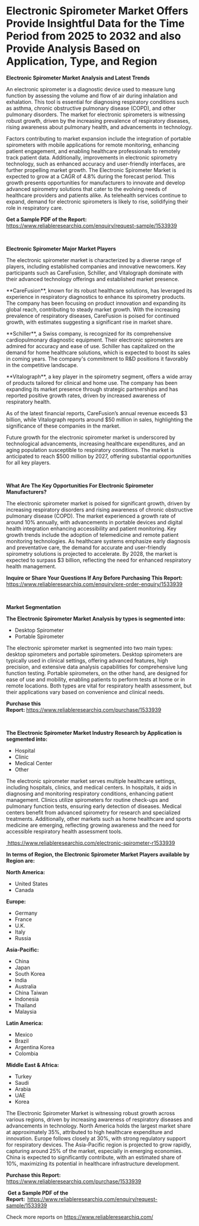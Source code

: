 <p><h1>Electronic Spirometer Market Offers Provide Insightful Data for the Time Period from 2025 to 2032 and also Provide Analysis Based on Application, Type, and Region</h1></p><p><strong>Electronic Spirometer Market Analysis and Latest Trends</strong></p>
<p><p>An electronic spirometer is a diagnostic device used to measure lung function by assessing the volume and flow of air during inhalation and exhalation. This tool is essential for diagnosing respiratory conditions such as asthma, chronic obstructive pulmonary disease (COPD), and other pulmonary disorders. The market for electronic spirometers is witnessing robust growth, driven by the increasing prevalence of respiratory diseases, rising awareness about pulmonary health, and advancements in technology.</p><p>Factors contributing to market expansion include the integration of portable spirometers with mobile applications for remote monitoring, enhancing patient engagement, and enabling healthcare professionals to remotely track patient data. Additionally, improvements in electronic spirometry technology, such as enhanced accuracy and user-friendly interfaces, are further propelling market growth. The Electronic Spirometer Market is expected to grow at a CAGR of 4.8% during the forecast period. This growth presents opportunities for manufacturers to innovate and develop advanced spirometry solutions that cater to the evolving needs of healthcare providers and patients alike. As telehealth services continue to expand, demand for electronic spirometers is likely to rise, solidifying their role in respiratory care.</p></p>
<p><strong>Get a Sample PDF of the Report:&nbsp;</strong> <a href="https://www.reliableresearchiq.com/enquiry/request-sample/1533939?utm_campaign=2984&utm_medium=2&utm_source=Github&utm_content=ia&utm_term=03032025&utm_id=electronic-spirometer">https://www.reliableresearchiq.com/enquiry/request-sample/1533939</a></p>
<p>&nbsp;</p>
<p><strong>Electronic Spirometer Major Market Players</strong></p>
<p><p>The electronic spirometer market is characterized by a diverse range of players, including established companies and innovative newcomers. Key participants such as CareFusion, Schiller, and Vitalograph dominate with their advanced technology offerings and established market presence.</p><p>**CareFusion**, known for its robust healthcare solutions, has leveraged its experience in respiratory diagnostics to enhance its spirometry products. The company has been focusing on product innovation and expanding its global reach, contributing to steady market growth. With the increasing prevalence of respiratory diseases, CareFusion is poised for continued growth, with estimates suggesting a significant rise in market share.</p><p>**Schiller**, a Swiss company, is recognized for its comprehensive cardiopulmonary diagnostic equipment. Their electronic spirometers are admired for accuracy and ease of use. Schiller has capitalized on the demand for home healthcare solutions, which is expected to boost its sales in coming years. The company's commitment to R&D positions it favorably in the competitive landscape.</p><p>**Vitalograph**, a key player in the spirometry segment, offers a wide array of products tailored for clinical and home use. The company has been expanding its market presence through strategic partnerships and has reported positive growth rates, driven by increased awareness of respiratory health.</p><p>As of the latest financial reports, CareFusion’s annual revenue exceeds $3 billion, while Vitalograph reports around $50 million in sales, highlighting the significance of these companies in the market.</p><p>Future growth for the electronic spirometer market is underscored by technological advancements, increasing healthcare expenditures, and an aging population susceptible to respiratory conditions. The market is anticipated to reach $500 million by 2027, offering substantial opportunities for all key players.</p></p>
<p>&nbsp;</p>
<p><strong>What Are The Key Opportunities For Electronic Spirometer Manufacturers?</strong></p>
<p><p>The electronic spirometer market is poised for significant growth, driven by increasing respiratory disorders and rising awareness of chronic obstructive pulmonary disease (COPD). The market experienced a growth rate of around 10% annually, with advancements in portable devices and digital health integration enhancing accessibility and patient monitoring. Key growth trends include the adoption of telemedicine and remote patient monitoring technologies. As healthcare systems emphasize early diagnosis and preventative care, the demand for accurate and user-friendly spirometry solutions is projected to accelerate. By 2028, the market is expected to surpass $3 billion, reflecting the need for enhanced respiratory health management.</p></p>
<p><strong>Inquire or Share Your Questions If Any Before Purchasing This Report:</strong> <a href="https://www.reliableresearchiq.com/enquiry/pre-order-enquiry/1533939?utm_campaign=2984&utm_medium=2&utm_source=Github&utm_content=ia&utm_term=03032025&utm_id=electronic-spirometer">https://www.reliableresearchiq.com/enquiry/pre-order-enquiry/1533939</a></p>
<p>&nbsp;</p>
<p><strong>Market Segmentation</strong></p>
<p><strong>The Electronic Spirometer Market Analysis by types is segmented into:</strong></p>
<p><ul><li>Desktop Spirometer</li><li>Portable Spirometer</li></ul></p>
<p><p>The electronic spirometer market is segmented into two main types: desktop spirometers and portable spirometers. Desktop spirometers are typically used in clinical settings, offering advanced features, high precision, and extensive data analysis capabilities for comprehensive lung function testing. Portable spirometers, on the other hand, are designed for ease of use and mobility, enabling patients to perform tests at home or in remote locations. Both types are vital for respiratory health assessment, but their applications vary based on convenience and clinical needs.</p></p>
<p><strong>Purchase this Report:&nbsp;</strong><a href="https://www.reliableresearchiq.com/purchase/1533939?utm_campaign=2984&utm_medium=2&utm_source=Github&utm_content=ia&utm_term=03032025&utm_id=electronic-spirometer">https://www.reliableresearchiq.com/purchase/1533939</a></p>
<p>&nbsp;</p>
<p><strong>The Electronic Spirometer Market Industry Research by Application is segmented into:</strong></p>
<p><ul><li>Hospital</li><li>Clinic</li><li>Medical Center</li><li>Other</li></ul></p>
<p><p>The electronic spirometer market serves multiple healthcare settings, including hospitals, clinics, and medical centers. In hospitals, it aids in diagnosing and monitoring respiratory conditions, enhancing patient management. Clinics utilize spirometers for routine check-ups and pulmonary function tests, ensuring early detection of diseases. Medical centers benefit from advanced spirometry for research and specialized treatments. Additionally, other markets such as home healthcare and sports medicine are emerging, reflecting growing awareness and the need for accessible respiratory health assessment tools.</p></p>
<p><a href="https://www.reliableresearchiq.com/electronic-spirometer-r1533939?utm_campaign=2984&utm_medium=2&utm_source=Github&utm_content=ia&utm_term=03032025&utm_id=electronic-spirometer">&nbsp;https://www.reliableresearchiq.com/electronic-spirometer-r1533939</a></p>
<p><strong>In terms of Region, the Electronic Spirometer Market Players available by Region are:</strong></p>
<p>
    <p> <strong> North America: </strong>
        <ul>
            <li>United States</li>
            <li>Canada</li>
        </ul>
        </p> 
    <p> <strong> Europe: </strong>
        <ul>
            <li>Germany</li>
            <li>France</li>
            <li>U.K.</li>
            <li>Italy</li>
            <li>Russia</li>
        </ul>
        </p> 
    <p> <strong> Asia-Pacific: </strong>
        <ul>
            <li>China</li>
            <li>Japan</li>
            <li>South Korea</li>
            <li>India</li>
            <li>Australia</li>
            <li>China Taiwan</li>
            <li>Indonesia</li>
            <li>Thailand</li>
            <li>Malaysia</li>
        </ul>
        </p> 
    <p> <strong> Latin America: </strong>
        <ul>
            <li>Mexico</li>
            <li>Brazil</li>
            <li>Argentina Korea</li>
            <li>Colombia</li>
        </ul>
        </p> 
    <p> <strong> Middle East & Africa: </strong>
        <ul>
            <li>Turkey</li>
            <li>Saudi</li>
            <li>Arabia</li>
            <li>UAE</li>
            <li>Korea</li>
        </ul>
    </p>
    </p>
<p><p>The Electronic Spirometer Market is witnessing robust growth across various regions, driven by increasing awareness of respiratory diseases and advancements in technology. North America holds the largest market share at approximately 35%, attributed to high healthcare expenditure and innovation. Europe follows closely at 30%, with strong regulatory support for respiratory devices. The Asia-Pacific region is projected to grow rapidly, capturing around 25% of the market, especially in emerging economies. China is expected to significantly contribute, with an estimated share of 10%, maximizing its potential in healthcare infrastructure development.</p></p>
<p><strong>Purchase this Report: </strong><a href="https://www.reliableresearchiq.com/purchase/1533939?utm_campaign=2984&utm_medium=2&utm_source=Github&utm_content=ia&utm_term=03032025&utm_id=electronic-spirometer">https://www.reliableresearchiq.com/purchase/1533939</a></p>
<p>&nbsp;<strong>Get a Sample PDF of the Report:&nbsp;&nbsp;</strong><a href="https://www.reliableresearchiq.com/enquiry/request-sample/1533939?utm_campaign=2984&utm_medium=2&utm_source=Github&utm_content=ia&utm_term=03032025&utm_id=electronic-spirometer">https://www.reliableresearchiq.com/enquiry/request-sample/1533939</a></p>
<p><strong></strong></p>
<p>Check more reports on <a href="https://www.reliableresearchiq.com/?utm_campaign=2984&utm_medium=2&utm_source=Github&utm_content=ia&utm_term=03032025&utm_id=electronic-spirometer">https://www.reliableresearchiq.com/</a></p>